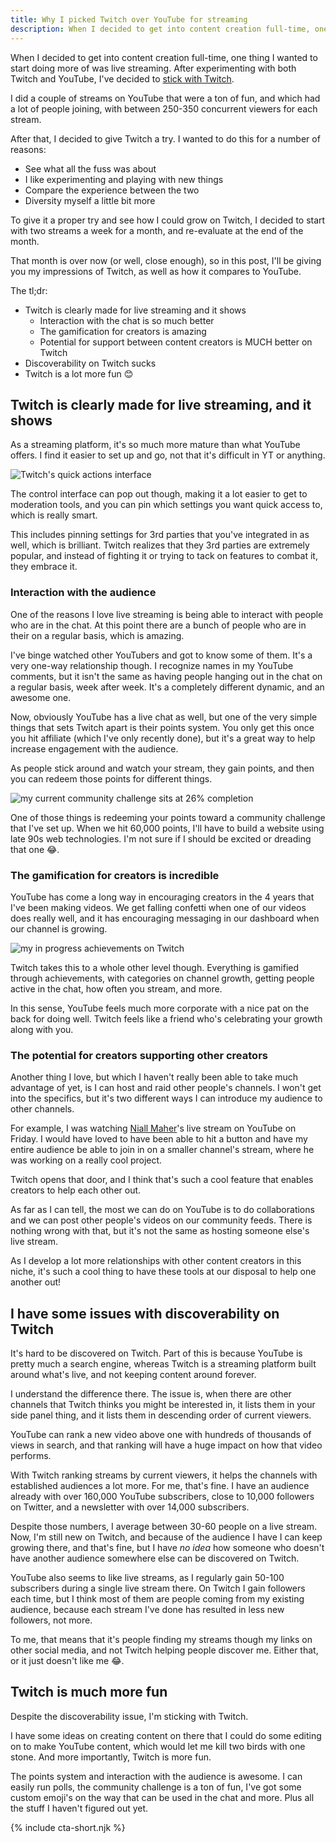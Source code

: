 ```yaml
---
title: Why I picked Twitch over YouTube for streaming
description: When I decided to get into content creation full-time, one thing I wanted to start doing more of was live streaming. After experimenting with both Twitch and YouTube, I've decided to stick with Twitch.
---
```


When I decided to get into content creation full-time, one thing I wanted to start doing more of was live streaming. After experimenting with both Twitch and YouTube, I've decided to [stick with Twitch](https://twitch.tv/kevinpowellcss).

I did a couple of streams on YouTube that were a ton of fun, and which had a lot of people joining, with between 250-350 concurrent viewers for each stream.

After that, I decided to give Twitch a try. I wanted to do this for a number of reasons:

- See what all the fuss was about
- I like experimenting and playing with new things
- Compare the experience between the two
- Diversity myself a little bit more

To give it a proper try and see how I could grow on Twitch, I decided to start with two streams a week for a month, and re-evaluate at the end of the month.

That month is over now (or well, close enough), so in this post, I'll be giving you my impressions of Twitch, as well as how it compares to YouTube.

<!--more-->

The tl;dr:

- Twitch is clearly made for live streaming and it shows
  - Interaction with the chat is so much better
  - The gamification for creators is amazing
  - Potential for support between content creators is MUCH better on Twitch
- Discoverability on Twitch sucks
- Twitch is a lot more fun 😊

## Twitch is clearly made for live streaming, and it shows

As a streaming platform, it's so much more mature than what YouTube offers. I find it easier to set up and go, not that it's difficult in YT or anything.

![Twitch's quick actions interface](img/twitch-quick-actions.jpg)

The control interface can pop out though, making it a lot easier to get to moderation tools, and you can pin which settings you want quick access to, which is really smart.

This includes pinning settings for 3rd parties that you've integrated in as well, which is brilliant. Twitch realizes that they 3rd parties are extremely popular, and instead of fighting it or trying to tack on features to combat it, they embrace it.

### Interaction with the audience

One of the reasons I love live streaming is being able to interact with people who are in the chat. At this point there are a bunch of people who are in their on a regular basis, which is amazing.

I've binge watched other YouTubers and got to know some of them. It's a very one-way relationship though. I recognize names in my YouTube comments, but it isn't the same as having people hanging out in the chat on a regular basis, week after week. It's a completely different dynamic, and an awesome one.

Now, obviously YouTube has a live chat as well, but one of the very simple things that sets Twitch apart is their points system. You only get this once you hit affiliate (which I've only recently done), but it's a great way to help increase engagement with the audience.

As people stick around and watch your stream, they gain points, and then you can redeem those points for different things.

![my current community challenge sits at 26% completion](img/community-goal.jpg)

One of those things is redeeming your points toward a community challenge that I've set up. When we hit 60,000 points, I'll have to build a website using late 90s web technologies. I'm not sure if I should be excited or dreading that one 😂.

### The gamification for creators is incredible

YouTube has come a long way in encouraging creators in the 4 years that I've been making videos. We get falling confetti when one of our videos does really well, and it has encouraging messaging in our dashboard when our channel is growing.

![my in progress achievements on Twitch](img/in-progress-achievements.jpg)

Twitch takes this to a whole other level though. Everything is gamified through achievements, with categories on channel growth, getting people active in the chat, how often you stream, and more.

In this sense, YouTube feels much more corporate with a nice pat on the back for doing well. Twitch feels like a friend who's celebrating your growth along with you.

### The potential for creators supporting other creators

Another thing I love, but which I haven't really been able to take much advantage of yet, is I can host and raid other people's channels. I won't get into the specifics, but it's two different ways I can introduce my audience to other channels.

For example, I was watching [Niall Maher](https://www.youtube.com/channel/UCvI5azOD4eDumpshr00EfIw)'s live stream on YouTube on Friday. I would have loved to have been able to hit a button and have my entire audience be able to join in on a smaller channel's stream, where he was working on a really cool project.

Twitch opens that door, and I think that's such a cool feature that enables creators to help each other out.

As far as I can tell, the most we can do on YouTube is to do collaborations and we can post other people's videos on our community feeds. There is nothing wrong with that, but it's not the same as hosting someone else's live stream.

As I develop a lot more relationships with other content creators in this niche, it's such a cool thing to have these tools at our disposal to help one another out!

## I have some issues with discoverability on Twitch

It's hard to be discovered on Twitch. Part of this is because YouTube is pretty much a search engine, whereas Twitch is a streaming platform built around what's live, and not keeping content around forever.

I understand the difference there. The issue is, when there are other channels that Twitch thinks you might be interested in, it lists them in your side panel thing, and it lists them in descending order of current viewers.

YouTube can rank a new video above one with hundreds of thousands of views in search, and that ranking will have a huge impact on how that video performs.

With Twitch ranking streams by current viewers, it helps the channels with established audiences a lot more. For me, that's fine. I have an audience already with over 160,000 YouTube subscribers, close to 10,000 followers on Twitter, and a newsletter with over 14,000 subscribers.

Despite those numbers, I average between 30-60 people on a live stream. Now, I'm still new on Twitch, and because of the audience I have I can keep growing there, and that's fine, but I have _no idea_ how someone who doesn't have another audience somewhere else can be discovered on Twitch.

YouTube also seems to like live streams, as I regularly gain 50-100 subscribers during a single live stream there. On Twitch I gain followers each time, but I think most of them are people coming from my existing audience, because each stream I've done has resulted in less new followers, not more.

To me, that means that it's people finding my streams though my links on other social media, and not Twitch helping people discover me. Either that, or it just doesn't like me 😂.

## Twitch is much more fun

Despite the discoverability issue, I'm sticking with Twitch.

I have some ideas on creating content on there that I could do some editing on to make YouTube content, which would let me kill two birds with one stone. And more importantly, Twitch is more fun.

The points system and interaction with the audience is awesome. I can easily run polls, the community challenge is a ton of fun, I've got some custom emoji's on the way that can be used in the chat and more. Plus all the stuff I haven't figured out yet.

{% include cta-short.njk %}
